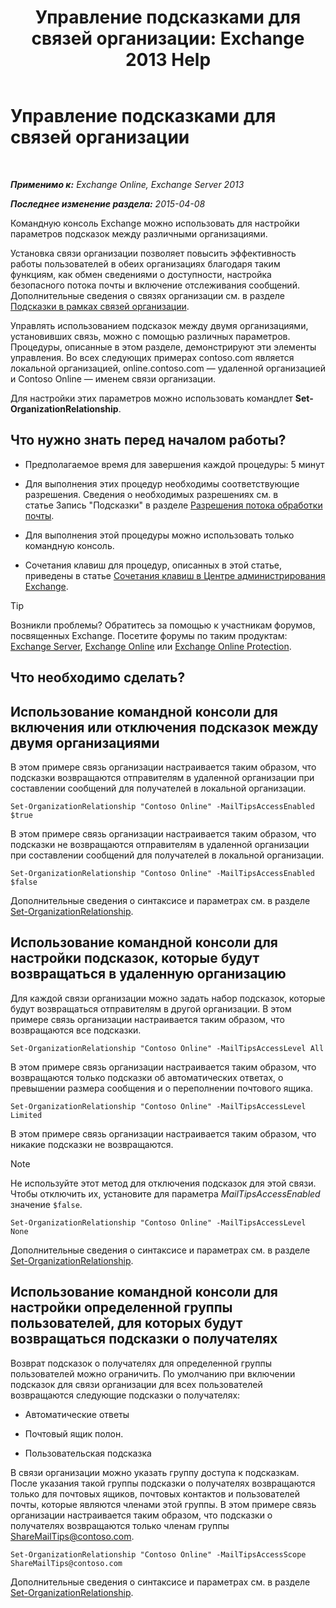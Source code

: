 ﻿---
title: 'Управление подсказками для связей организации: Exchange 2013 Help'
TOCTitle: Управление подсказками для связей организации
ms:assetid: 6e6b48ef-c41c-47ad-8063-66901765c2a5
ms:mtpsurl: https://technet.microsoft.com/ru-ru/library/JJ649324(v=EXCHG.150)
ms:contentKeyID: 50488200
ms.date: 05/22/2018
mtps_version: v=EXCHG.150
ms.translationtype: MT
---

# Управление подсказками для связей организации

 

_**Применимо к:** Exchange Online, Exchange Server 2013_

_**Последнее изменение раздела:** 2015-04-08_

Командную консоль Exchange можно использовать для настройки параметров подсказок между различными организациями.

Установка связи организации позволяет повысить эффективность работы пользователей в обеих организациях благодаря таким функциям, как обмен сведениями о доступности, настройка безопасного потока почты и включение отслеживания сообщений. Дополнительные сведения о связях организации см. в разделе [Подсказки в рамках связей организации](mailtips-over-organization-relationships-exchange-2013-help.md).

Управлять использованием подсказок между двумя организациями, установивших связь, можно с помощью различных параметров. Процедуры, описанные в этом разделе, демонстрируют эти элементы управления. Во всех следующих примерах contoso.com является локальной организацией, online.contoso.com — удаленной организацией и Contoso Online — именем связи организации.

Для настройки этих параметров можно использовать командлет **Set-OrganizationRelationship**.

## Что нужно знать перед началом работы?

  - Предполагаемое время для завершения каждой процедуры: 5 минут

  - Для выполнения этих процедур необходимы соответствующие разрешения. Сведения о необходимых разрешениях см. в статье Запись "Подсказки" в разделе [Разрешения потока обработки почты](mail-flow-permissions-exchange-2013-help.md).

  - Для выполнения этой процедуры можно использовать только командную консоль.

  - Сочетания клавиш для процедур, описанных в этой статье, приведены в статье [Сочетания клавиш в Центре администрирования Exchange](keyboard-shortcuts-in-the-exchange-admin-center-exchange-online-protection-help.md).

> [!TIP]  
> Возникли проблемы? Обратитесь за помощью к участникам форумов, посвященных Exchange. Посетите форумы по таким продуктам: <a href="https://go.microsoft.com/fwlink/p/?linkid=60612">Exchange Server</a>, <a href="https://go.microsoft.com/fwlink/p/?linkid=267542">Exchange Online</a> или <a href="https://go.microsoft.com/fwlink/p/?linkid=285351">Exchange Online Protection</a>.


## Что необходимо сделать?

## Использование командной консоли для включения или отключения подсказок между двумя организациями

В этом примере связь организации настраивается таким образом, что подсказки возвращаются отправителям в удаленной организации при составлении сообщений для получателей в локальной организации.

    Set-OrganizationRelationship "Contoso Online" -MailTipsAccessEnabled $true

В этом примере связь организации настраивается таким образом, что подсказки не возвращаются отправителям в удаленной организации при составлении сообщений для получателей в локальной организации.

    Set-OrganizationRelationship "Contoso Online" -MailTipsAccessEnabled $false

Дополнительные сведения о синтаксисе и параметрах см. в разделе [Set-OrganizationRelationship](https://technet.microsoft.com/ru-ru/library/ee332326\(v=exchg.150\)).

## Использование командной консоли для настройки подсказок, которые будут возвращаться в удаленную организацию

Для каждой связи организации можно задать набор подсказок, которые будут возвращаться отправителям в другой организации. В этом примере связь организации настраивается таким образом, что возвращаются все подсказки.

    Set-OrganizationRelationship "Contoso Online" -MailTipsAccessLevel All

В этом примере связь организации настраивается таким образом, что возвращаются только подсказки об автоматических ответах, о превышении размера сообщения и о переполнении почтового ящика.

    Set-OrganizationRelationship "Contoso Online" -MailTipsAccessLevel Limited

В этом примере связь организации настраивается таким образом, что никакие подсказки не возвращаются.

> [!NOTE]  
> Не используйте этот метод для отключения подсказок для этой связи. Чтобы отключить их, установите для параметра <em>MailTipsAccessEnabled</em> значение <code>$false</code>.


    Set-OrganizationRelationship "Contoso Online" -MailTipsAccessLevel None

Дополнительные сведения о синтаксисе и параметрах см. в разделе [Set-OrganizationRelationship](https://technet.microsoft.com/ru-ru/library/ee332326\(v=exchg.150\)).

## Использование командной консоли для настройки определенной группы пользователей, для которых будут возвращаться подсказки о получателях

Возврат подсказок о получателях для определенной группы пользователей можно ограничить. По умолчанию при включении подсказок для связи организации для всех пользователей возвращаются следующие подсказки о получателях:

  - Автоматические ответы

  - Почтовый ящик полон.

  - Пользовательская подсказка

В связи организации можно указать группу доступа к подсказкам. После указания такой группы подсказки о получателях возвращаются только для почтовых ящиков, почтовых контактов и пользователей почты, которые являются членами этой группы. В этом примере связь организации настраивается таким образом, что подсказки о получателях возвращаются только членам группы ShareMailTips@contoso.com.

    Set-OrganizationRelationship "Contoso Online" -MailTipsAccessScope ShareMailTips@contoso.com

Дополнительные сведения о синтаксисе и параметрах см. в разделе [Set-OrganizationRelationship](https://technet.microsoft.com/ru-ru/library/ee332326\(v=exchg.150\)).

